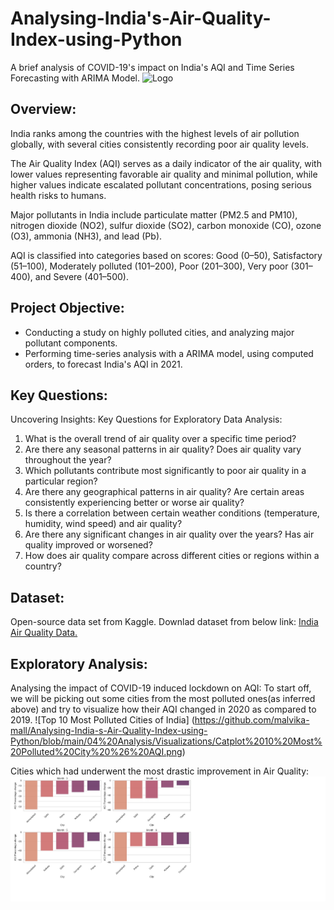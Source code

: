 # Analysing-India's-Air-Quality-Index-using-Python
A brief analysis of COVID-19's impact on India's AQI and Time Series Forecasting with ARIMA Model.
![Logo](https://images.indianexpress.com/2018/11/air-pollution-759.jpg)

## Overview:
India ranks among the countries with the highest levels of air pollution globally, with several cities consistently recording poor air quality levels.

The Air Quality Index (AQI) serves as a daily indicator of the air quality, with lower values representing favorable air quality and minimal pollution, while higher values indicate escalated pollutant concentrations, posing serious health risks to humans.

Major pollutants in India include particulate matter (PM2.5 and PM10), nitrogen dioxide (NO2), sulfur dioxide (SO2), carbon monoxide (CO), ozone (O3), ammonia (NH3), and lead (Pb). 

 AQI is classified into categories based on scores: Good (0–50), Satisfactory (51–100), Moderately polluted (101–200), Poor (201–300), Very poor (301–400), and Severe (401–500).

## Project Objective:
* Conducting a study on highly polluted cities, and analyzing major pollutant components.
* Performing time-series analysis with a ARIMA model, using computed orders, to forecast India's AQI in 2021.

## Key Questions:
Uncovering Insights: Key Questions for Exploratory Data Analysis:
1.	What is the overall trend of air quality over a specific time period?
2.	Are there any seasonal patterns in air quality? Does air quality vary throughout the year?
3.	Which pollutants contribute most significantly to poor air quality in a particular region?
4.	Are there any geographical patterns in air quality? Are certain areas consistently experiencing better or worse air quality?
5.	Is there a correlation between certain weather conditions (temperature, humidity, wind speed) and air quality?
6.	Are there any significant changes in air quality over the years? Has air quality improved or worsened?
7.	How does air quality compare across different cities or regions within a country?

## Dataset:
Open-source data set from Kaggle. Downlad dataset from below link:
[India Air Quality Data.](https://www.kaggle.com/datasets/rohanrao/air-quality-data-in-india)

## Exploratory Analysis:
Analysing the impact of COVID-19 induced lockdown on AQI:
To start off, we will be picking out some cities from the most polluted ones(as inferred above) and try to visualize how their AQI changed in 2020 as compared to 2019.
![Top 10 Most Polluted Cities of India] (https://github.com/malvika-mall/Analysing-India-s-Air-Quality-Index-using-Python/blob/main/04%20Analysis/Visualizations/Catplot%2010%20Most%20Polluted%20City%20%26%20AQI.png)

Cities which had underwent the most drastic improvement in Air Quality:
![bar](https://github.com/malvika-mall/Analysing-India-s-Air-Quality-Index-using-Python/blob/main/04%20Analysis/Visualizations/Covid%20impact.jpg)




